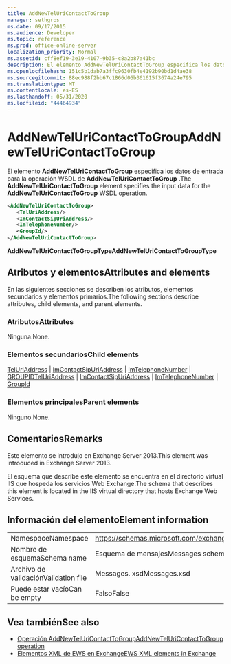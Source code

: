 ```yaml
---
title: AddNewTelUriContactToGroup
manager: sethgros
ms.date: 09/17/2015
ms.audience: Developer
ms.topic: reference
ms.prod: office-online-server
localization_priority: Normal
ms.assetid: cff8ef19-3e19-4107-9b35-c8a2b87a41bc
description: El elemento AddNewTelUriContactToGroup especifica los datos de entrada para la operación WSDL de AddNewTelUriContactToGroup.
ms.openlocfilehash: 151c5b1dab7a3ffc9630fb4e4192b90bd1d4ae38
ms.sourcegitcommit: 88ec988f2bb67c1866d06b361615f3674a24e795
ms.translationtype: MT
ms.contentlocale: es-ES
ms.lasthandoff: 05/31/2020
ms.locfileid: "44464934"
---
```

# <a name="addnewteluricontacttogroup"></a><span data-ttu-id="a7ce9-103">AddNewTelUriContactToGroup</span><span class="sxs-lookup"><span data-stu-id="a7ce9-103">AddNewTelUriContactToGroup</span></span>

<span data-ttu-id="a7ce9-104">El elemento **AddNewTelUriContactToGroup** especifica los datos de entrada para la operación WSDL de **AddNewTelUriContactToGroup** .</span><span class="sxs-lookup"><span data-stu-id="a7ce9-104">The **AddNewTelUriContactToGroup** element specifies the input data for the **AddNewTelUriContactToGroup** WSDL operation.</span></span> 
  
```XML
<AddNewTelUriContactToGroup>
   <TelUriAddress/>
   <ImContactSipUriAddress/>
   <ImTelephoneNumber/>
   <GroupId/>
</AddNewTelUriContactToGroup>
```

 <span data-ttu-id="a7ce9-105">**AddNewTelUriContactToGroupType**</span><span class="sxs-lookup"><span data-stu-id="a7ce9-105">**AddNewTelUriContactToGroupType**</span></span>
## <a name="attributes-and-elements"></a><span data-ttu-id="a7ce9-106">Atributos y elementos</span><span class="sxs-lookup"><span data-stu-id="a7ce9-106">Attributes and elements</span></span>

<span data-ttu-id="a7ce9-107">En las siguientes secciones se describen los atributos, elementos secundarios y elementos primarios.</span><span class="sxs-lookup"><span data-stu-id="a7ce9-107">The following sections describe attributes, child elements, and parent elements.</span></span>
  
### <a name="attributes"></a><span data-ttu-id="a7ce9-108">Atributos</span><span class="sxs-lookup"><span data-stu-id="a7ce9-108">Attributes</span></span>

<span data-ttu-id="a7ce9-109">Ninguna.</span><span class="sxs-lookup"><span data-stu-id="a7ce9-109">None.</span></span>
  
### <a name="child-elements"></a><span data-ttu-id="a7ce9-110">Elementos secundarios</span><span class="sxs-lookup"><span data-stu-id="a7ce9-110">Child elements</span></span>

<span data-ttu-id="a7ce9-111">[TelUriAddress](teluriaddress.md)  |  [ImContactSipUriAddress](imcontactsipuriaddress.md)  |  [ImTelephoneNumber](imtelephonenumber.md)  |  [GROUPID](groupid.md)</span><span class="sxs-lookup"><span data-stu-id="a7ce9-111">[TelUriAddress](teluriaddress.md) | [ImContactSipUriAddress](imcontactsipuriaddress.md) | [ImTelephoneNumber](imtelephonenumber.md) | [GroupId](groupid.md)</span></span>
  
### <a name="parent-elements"></a><span data-ttu-id="a7ce9-112">Elementos principales</span><span class="sxs-lookup"><span data-stu-id="a7ce9-112">Parent elements</span></span>

<span data-ttu-id="a7ce9-113">Ninguno.</span><span class="sxs-lookup"><span data-stu-id="a7ce9-113">None.</span></span>
  
## <a name="remarks"></a><span data-ttu-id="a7ce9-114">Comentarios</span><span class="sxs-lookup"><span data-stu-id="a7ce9-114">Remarks</span></span>

<span data-ttu-id="a7ce9-115">Este elemento se introdujo en Exchange Server 2013.</span><span class="sxs-lookup"><span data-stu-id="a7ce9-115">This element was introduced in Exchange Server 2013.</span></span>
  
<span data-ttu-id="a7ce9-116">El esquema que describe este elemento se encuentra en el directorio virtual IIS que hospeda los servicios Web Exchange.</span><span class="sxs-lookup"><span data-stu-id="a7ce9-116">The schema that describes this element is located in the IIS virtual directory that hosts Exchange Web Services.</span></span>
  
## <a name="element-information"></a><span data-ttu-id="a7ce9-117">Información del elemento</span><span class="sxs-lookup"><span data-stu-id="a7ce9-117">Element information</span></span>

|||
|:-----|:-----|
|<span data-ttu-id="a7ce9-118">Namespace</span><span class="sxs-lookup"><span data-stu-id="a7ce9-118">Namespace</span></span>  <br/> |https://schemas.microsoft.com/exchange/services/2006/messages  <br/> |
|<span data-ttu-id="a7ce9-119">Nombre de esquema</span><span class="sxs-lookup"><span data-stu-id="a7ce9-119">Schema name</span></span>  <br/> |<span data-ttu-id="a7ce9-120">Esquema de mensajes</span><span class="sxs-lookup"><span data-stu-id="a7ce9-120">Messages schema</span></span>  <br/> |
|<span data-ttu-id="a7ce9-121">Archivo de validación</span><span class="sxs-lookup"><span data-stu-id="a7ce9-121">Validation file</span></span>  <br/> |<span data-ttu-id="a7ce9-122">Messages. xsd</span><span class="sxs-lookup"><span data-stu-id="a7ce9-122">Messages.xsd</span></span>  <br/> |
|<span data-ttu-id="a7ce9-123">Puede estar vacío</span><span class="sxs-lookup"><span data-stu-id="a7ce9-123">Can be empty</span></span>  <br/> |<span data-ttu-id="a7ce9-124">Falso</span><span class="sxs-lookup"><span data-stu-id="a7ce9-124">False</span></span>  <br/> |
   
## <a name="see-also"></a><span data-ttu-id="a7ce9-125">Vea también</span><span class="sxs-lookup"><span data-stu-id="a7ce9-125">See also</span></span>

- [<span data-ttu-id="a7ce9-126">Operación AddNewTelUriContactToGroup</span><span class="sxs-lookup"><span data-stu-id="a7ce9-126">AddNewTelUriContactToGroup operation</span></span>](addnewteluricontacttogroup-operation.md)
- [<span data-ttu-id="a7ce9-127">Elementos XML de EWS en Exchange</span><span class="sxs-lookup"><span data-stu-id="a7ce9-127">EWS XML elements in Exchange</span></span>](ews-xml-elements-in-exchange.md)

